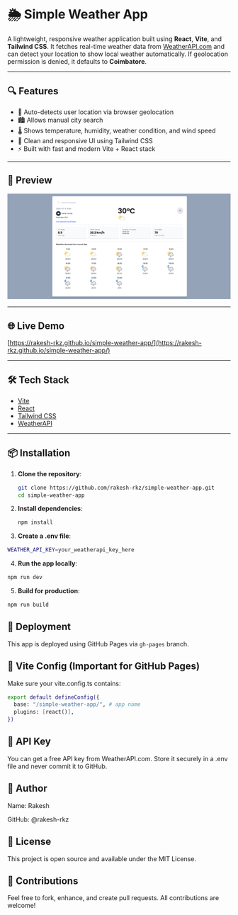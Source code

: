 # 🌦️ Simple Weather App

A lightweight, responsive weather application built using **React**, **Vite**, and **Tailwind CSS**. It fetches real-time weather data from [WeatherAPI.com](https://www.weatherapi.com/) and can detect your location to show local weather automatically. If geolocation permission is denied, it defaults to **Coimbatore**.

---

## 🔍 Features

- 📍 Auto-detects user location via browser geolocation
- 🏙️ Allows manual city search
- 🌡️ Shows temperature, humidity, weather condition, and wind speed
- 🎨 Clean and responsive UI using Tailwind CSS
- ⚡ Built with fast and modern Vite + React stack

---

## 📸 Preview

![App Screenshot](./output.png) <!-- Add a screenshot of the app if available -->

---

## 🌐 Live Demo

[https://rakesh-rkz.github.io/simple-weather-app/](https://rakesh-rkz.github.io/simple-weather-app/)

---

## 🛠️ Tech Stack

- [Vite](https://vitejs.dev/)
- [React](https://react.dev/)
- [Tailwind CSS](https://tailwindcss.com/)
- [WeatherAPI](https://www.weatherapi.com/)

---

## 📦 Installation

1. **Clone the repository**:
   ```bash
   git clone https://github.com/rakesh-rkz/simple-weather-app.git
   cd simple-weather-app
    ```
2. **Install dependencies**:
    ```bash
    npm install
    ```

3. **Create a .env file**:
```bash
WEATHER_API_KEY=your_weatherapi_key_here
```

4. **Run the app locally**:
```bash
npm run dev
```

5. **Build for production**:
```bash
npm run build
```

## 🚀 Deployment

This app is deployed using GitHub Pages via `gh-pages` branch.



## 📄 Vite Config (Important for GitHub Pages)
Make sure your vite.config.ts contains:
```bash
export default defineConfig({
  base: "/simple-weather-app/", # app name
  plugins: [react()],
})
```

## 🔐 API Key
You can get a free API key from WeatherAPI.com. Store it securely in a .env file and never commit it to GitHub.


## 👤 Author
Name: Rakesh

GitHub: @rakesh-rkz

## 📃 License
This project is open source and available under the MIT License.

## 🙌 Contributions
Feel free to fork, enhance, and create pull requests. All contributions are welcome!